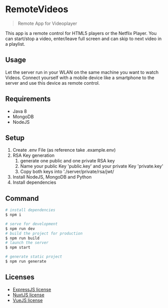 # RemoteVideos

> Remote App for Videoplayer

This app is a remote control for HTML5 players or the Netflix Player. You can start/stop a video, enter/leave full screen and can skip to next video in a playlist.

## Usage

Let the server run in your WLAN on the same machine you want to watch Videos. Connect yourself with a mobile device like a smartphone to the server and use this device as remote control.

## Requirements

- Java 8
- MongoDB
- NodeJS

## Setup

1. Create .env File (as reference take .example.env)
2. RSA Key generation
   1. generate one public and one private RSA key
   2. Name your public Key 'public.key' and your private Key 'private.key'
   3. Copy both keys into './server/private/rsa/jwt/
3. Install NodeJS, MongoDB and Python
4. Install dependencies

## Command

```bash
# install dependencies
$ npm i

# serve for development
$ npm run dev
# build the project for production
$ npm run build
# launch the server
$ npm start

# generate static project
$ npm run generate
```

## Licenses

- [ExpressJS license](https://github.com/expressjs/express/blob/master/LICENSE)
- [NuxtJS license](https://github.com/nuxt/nuxt.js/blob/master/LICENSE.md)
- [VueJS license](https://github.com/vuejs/vue/blob/master/LICENSE)

